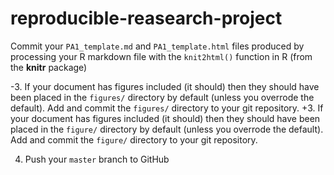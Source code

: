 # reproducible-reasearch-project
 Commit your `PA1_template.md` and `PA1_template.html` files produced by processing your R markdown file with the `knit2html()` function in R (from the **knitr** package)
 
-3. If your document has figures included (it should) then they should have been placed in the `figures/` directory by default (unless you overrode the default). Add and commit the `figures/` directory to your git repository.
+3. If your document has figures included (it should) then they should have been placed in the `figure/` directory by default (unless you overrode the default). Add and commit the `figure/` directory to your git repository.
 
 4. Push your `master` branch to GitHub
